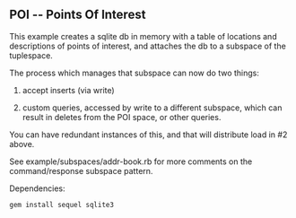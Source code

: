 POI -- Points Of Interest
------

This example creates a sqlite db in memory with a table of locations and descriptions of points of interest, and attaches the db to a subspace of the tuplespace.

The process which manages that subspace can now do two things:

1. accept inserts (via write)

2. custom queries, accessed by write to a different subspace, which can result in deletes from the POI space, or other queries.

You can have redundant instances of this, and that will distribute load
in #2 above.

See example/subspaces/addr-book.rb for more comments on the command/response subspace pattern.

Dependencies:

    gem install sequel sqlite3

